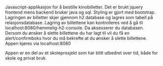 

Javascript-applikasjon for å bestille kinobilletter. Det er brukt jquery frontend mens backend bruker java og
sql. 
Styling er gjort med bootstrap. Lagringen av billetter skjer gjennom h2 database
og lagres som tabell på relasjonsdatabase. Lagring av billettene kan kontrolleres ved å gå til 
localhost:8080/hemmelig-h2-console. Da aksesserer du databasen. 
Dersom du ønsker å slette billettene du har lagt til vil du få en alert/confirmboks 
hvor du må bekrefte at du ønsker å slette billettene. Appen kjøres via localhost:8080

Appen er en del av et skoleprosjekt som har blitt utbedret over tid, både for skole og privat bruk.
